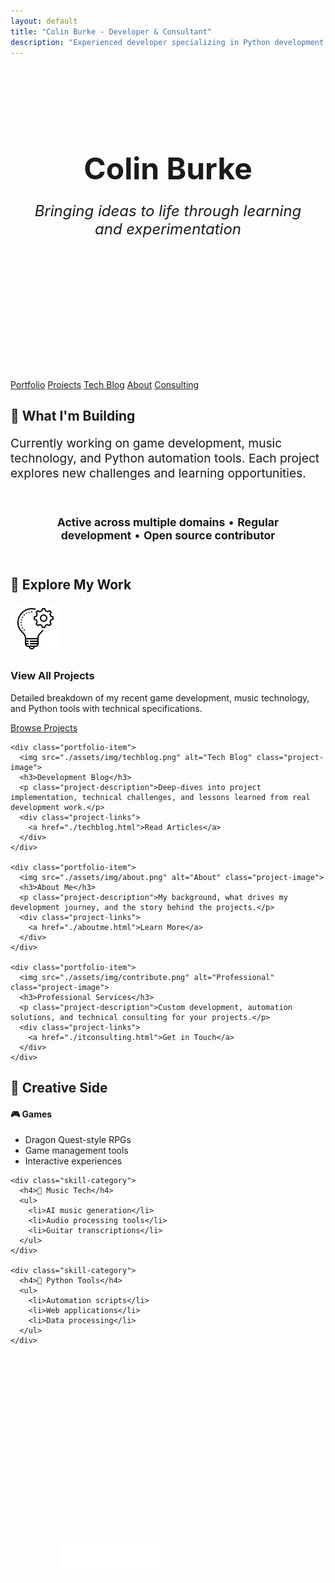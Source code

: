 ```yaml
---
layout: default
title: "Colin Burke - Developer & Consultant"
description: "Experienced developer specializing in Python development, game creation, and music technology."
---
```


<div class="main-content">
  <div class="hero-section" style="text-align: center; margin: 3rem 0; padding: 2rem;">
    <h1 style="font-size: 3rem; margin-bottom: 1rem; color: var(--primary-blue);">Colin Burke</h1>
    <p style="font-size: 1.5rem; color: var(--dark-grey); margin-bottom: 2rem; font-style: italic;">Bringing ideas to life through learning and experimentation</p>
    <div style="display: flex; justify-content: center; gap: 1rem; flex-wrap: wrap; margin-bottom: 2rem;">
      <span style="background: var(--light-blue); color: white; padding: 0.5rem 1rem; border-radius: 20px; font-weight: 600;">Python Specialist</span>
      <span style="background: var(--light-blue); color: white; padding: 0.5rem 1rem; border-radius: 20px; font-weight: 600;">Game Developer</span>
      <span style="background: var(--light-blue); color: white; padding: 0.5rem 1rem; border-radius: 20px; font-weight: 600;">Music Technology</span>
      <span style="background: var(--light-blue); color: white; padding: 0.5rem 1rem; border-radius: 20px; font-weight: 600;">Cloud Engineer</span>
    </div>
  </div>

  <div class="nav-links">
    <a href="/portfolio.html">Portfolio</a>
    <a href="/projects.html">Projects</a>
    <a href="/techblog.html">Tech Blog</a>
    <a href="/aboutme.html">About</a>
    <a href="/itconsulting.html">Consulting</a>
  </div>

  <h2>🚀 What I'm Building</h2>
  <p style="font-size: 1.2rem; margin-bottom: 2rem; color: var(--dark-grey);">Currently working on game development, music technology, and Python automation tools. Each project explores new challenges and learning opportunities.</p>

  <div style="text-align: center; margin: 2rem 0; padding: 1.5rem; background: var(--light-grey); border-radius: 8px;">
    <p style="font-size: 1.1rem; margin: 0;"><strong>Active across multiple domains</strong> • <strong>Regular development</strong> • <strong>Open source contributor</strong></p>
  </div>

  <h2>🔗 Explore My Work</h2>
  <div class="portfolio-grid">
    <div class="portfolio-item">
      <img src="./assets/img/projects.png" alt="Projects" class="project-image">
      <h3>View All Projects</h3>
      <p class="project-description">Detailed breakdown of my recent game development, music technology, and Python tools with technical specifications.</p>
      <div class="project-links">
        <a href="./projects.html">Browse Projects</a>
      </div>
    </div>

    <div class="portfolio-item">
      <img src="./assets/img/techblog.png" alt="Tech Blog" class="project-image">
      <h3>Development Blog</h3>
      <p class="project-description">Deep-dives into project implementation, technical challenges, and lessons learned from real development work.</p>
      <div class="project-links">
        <a href="./techblog.html">Read Articles</a>
      </div>
    </div>

    <div class="portfolio-item">
      <img src="./assets/img/about.png" alt="About" class="project-image">
      <h3>About Me</h3>
      <p class="project-description">My background, what drives my development journey, and the story behind the projects.</p>
      <div class="project-links">
        <a href="./aboutme.html">Learn More</a>
      </div>
    </div>

    <div class="portfolio-item">
      <img src="./assets/img/contribute.png" alt="Professional" class="project-image">
      <h3>Professional Services</h3>
      <p class="project-description">Custom development, automation solutions, and technical consulting for your projects.</p>
      <div class="project-links">
        <a href="./itconsulting.html">Get in Touch</a>
      </div>
    </div>
  </div>

  <h2>🎵 Creative Side</h2>
  <div class="skills-grid">
    <div class="skill-category">
      <h4>🎮 Games</h4>
      <ul>
        <li>Dragon Quest-style RPGs</li>
        <li>Game management tools</li>
        <li>Interactive experiences</li>
      </ul>
    </div>

    <div class="skill-category">
      <h4>🎵 Music Tech</h4>
      <ul>
        <li>AI music generation</li>
        <li>Audio processing tools</li>
        <li>Guitar transcriptions</li>
      </ul>
    </div>

    <div class="skill-category">
      <h4>🐍 Python Tools</h4>
      <ul>
        <li>Automation scripts</li>
        <li>Web applications</li>
        <li>Data processing</li>
      </ul>
    </div>
  </div>

  <div class="cta-section" style="text-align: center; margin: 4rem 0; padding: 3rem; background: linear-gradient(135deg, var(--light-blue) 0%, var(--primary-blue) 100%); color: white; border-radius: 12px;">
    <h2 style="color: white; margin-bottom: 1rem;">Ready to Connect?</h2>
    <p style="font-size: 1.2rem; margin-bottom: 2rem;">"Filled with determination - Techie who has always been a little ahead of the curve. I love prototyping ideas in Python and playing with musical logic."</p>
    <div style="display: flex; gap: 1rem; justify-content: center; flex-wrap: wrap;">
      <a href="/portfolio.html" style="background: white; color: var(--primary-blue); padding: 1rem 2rem; text-decoration: none; border-radius: 8px; font-weight: 600;">View Portfolio</a>
      <a href="/itconsulting.html" style="background: transparent; color: white; padding: 1rem 2rem; text-decoration: none; border-radius: 8px; border: 2px solid white; font-weight: 600;">Work Together</a>
    </div>
  </div>

</div>




